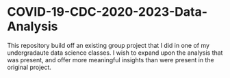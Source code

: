 # COVID-19-CDC-2020-2023-Data-Analysis
This repository build off an existing group project that I did in one of my undergradaute data science classes. I wish to expand upon the analysis that was present, and offer more meaningful insights than were present in the original project.
